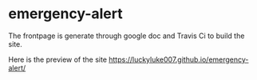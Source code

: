 # emergency-alert

The frontpage is generate through google doc and Travis Ci to build the site.

Here is the preview of the site
https://luckyluke007.github.io/emergency-alert/
